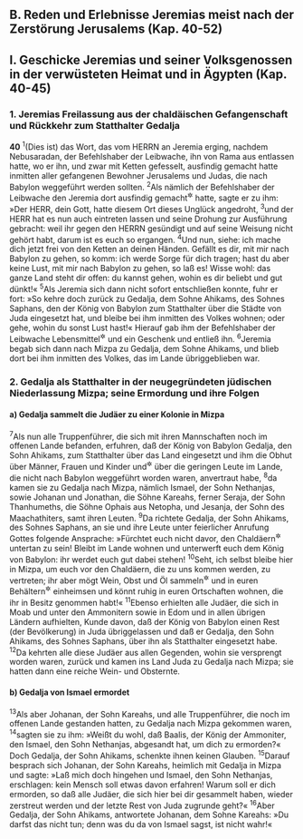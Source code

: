 ## B. Reden und Erlebnisse Jeremias meist nach der Zerstörung Jerusalems (Kap. 40-52)

## I. Geschicke Jeremias und seiner Volksgenossen in der verwüsteten Heimat und in Ägypten (Kap. 40-45)

### 1. Jeremias Freilassung aus der chaldäischen Gefangenschaft und Rückkehr zum Statthalter Gedalja

__40__
<sup>1</sup>(Dies ist) das Wort, das vom HERRN an Jeremia erging, nachdem Nebusaradan, der Befehlshaber der Leibwache, ihn von Rama aus entlassen hatte, wo er ihn, und zwar mit Ketten gefesselt, ausfindig gemacht hatte inmitten aller gefangenen Bewohner Jerusalems und Judas, die nach Babylon weggeführt werden sollten.
<sup>2</sup>Als nämlich der Befehlshaber der Leibwache den Jeremia dort ausfindig gemacht<sup title="oder: zu sich beschieden">&#x2732;</sup> hatte, sagte er zu ihm: »Der HERR, dein Gott, hatte diesem Ort dieses Unglück angedroht,
<sup>3</sup>und der HERR hat es nun auch eintreten lassen und seine Drohung zur Ausführung gebracht: weil ihr gegen den HERRN gesündigt und auf seine Weisung nicht gehört habt, darum ist es euch so ergangen.
<sup>4</sup>Und nun, siehe: ich mache dich jetzt frei von den Ketten an deinen Händen. Gefällt es dir, mit mir nach Babylon zu gehen, so komm: ich werde Sorge für dich tragen; hast du aber keine Lust, mit mir nach Babylon zu gehen, so laß es! Wisse wohl: das ganze Land steht dir offen: du kannst gehen, wohin es dir beliebt und gut dünkt!«
<sup>5</sup>Als Jeremia sich dann nicht sofort entschließen konnte, fuhr er fort: »So kehre doch zurück zu Gedalja, dem Sohne Ahikams, des Sohnes Saphans, den der König von Babylon zum Statthalter über die Städte von Juda eingesetzt hat, und bleibe bei ihm inmitten des Volkes wohnen; oder gehe, wohin du sonst Lust hast!« Hierauf gab ihm der Befehlshaber der Leibwache Lebensmittel<sup title="= Zehrung">&#x2732;</sup> und ein Geschenk und entließ ihn.
<sup>6</sup>Jeremia begab sich dann nach Mizpa zu Gedalja, dem Sohne Ahikams, und blieb dort bei ihm inmitten des Volkes, das im Lande übriggeblieben war.

### 2. Gedalja als Statthalter in der neugegründeten jüdischen Niederlassung Mizpa; seine Ermordung und ihre Folgen

#### a) Gedalja sammelt die Judäer zu einer Kolonie in Mizpa

<sup>7</sup>Als nun alle Truppenführer, die sich mit ihren Mannschaften noch im offenen Lande befanden, erfuhren, daß der König von Babylon Gedalja, den Sohn Ahikams, zum Statthalter über das Land eingesetzt und ihm die Obhut über Männer, Frauen und Kinder und<sup title="oder: nämlich">&#x2732;</sup> über die geringen Leute im Lande, die nicht nach Babylon weggeführt worden waren, anvertraut habe,
<sup>8</sup>da kamen sie zu Gedalja nach Mizpa, nämlich Ismael, der Sohn Nethanjas, sowie Johanan und Jonathan, die Söhne Kareahs, ferner Seraja, der Sohn Thanhumeths, die Söhne Ophais aus Netopha, und Jesanja, der Sohn des Maachathiters, samt ihren Leuten.
<sup>9</sup>Da richtete Gedalja, der Sohn Ahikams, des Sohnes Saphans, an sie und ihre Leute unter feierlicher Anrufung Gottes folgende Ansprache: »Fürchtet euch nicht davor, den Chaldäern<sup title="oder: den chaldäischen Beamten; vgl. 2.Kön 25,24">&#x2732;</sup> untertan zu sein! Bleibt im Lande wohnen und unterwerft euch dem König von Babylon: ihr werdet euch gut dabei stehen!
<sup>10</sup>Seht, ich selbst bleibe hier in Mizpa, um euch vor den Chaldäern, die zu uns kommen werden, zu vertreten; ihr aber mögt Wein, Obst und Öl sammeln<sup title="oder: ernten">&#x2732;</sup> und in euren Behältern<sup title="oder: Speichern">&#x2732;</sup> einheimsen und könnt ruhig in euren Ortschaften wohnen, die ihr in Besitz genommen habt!«
<sup>11</sup>Ebenso erhielten alle Judäer, die sich in Moab und unter den Ammonitern sowie in Edom und in allen übrigen Ländern aufhielten, Kunde davon, daß der König von Babylon einen Rest (der Bevölkerung) in Juda übriggelassen und daß er Gedalja, den Sohn Ahikams, des Sohnes Saphans, über ihn als Statthalter eingesetzt habe.
<sup>12</sup>Da kehrten alle diese Judäer aus allen Gegenden, wohin sie versprengt worden waren, zurück und kamen ins Land Juda zu Gedalja nach Mizpa; sie hatten dann eine reiche Wein- und Obsternte.

#### b) Gedalja von Ismael ermordet

<sup>13</sup>Als aber Johanan, der Sohn Kareahs, und alle Truppenführer, die noch im offenen Lande gestanden hatten, zu Gedalja nach Mizpa gekommen waren,
<sup>14</sup>sagten sie zu ihm: »Weißt du wohl, daß Baalis, der König der Ammoniter, den Ismael, den Sohn Nethanjas, abgesandt hat, um dich zu ermorden?« Doch Gedalja, der Sohn Ahikams, schenkte ihnen keinen Glauben.
<sup>15</sup>Darauf besprach sich Johanan, der Sohn Kareahs, heimlich mit Gedalja in Mizpa und sagte: »Laß mich doch hingehen und Ismael, den Sohn Nethanjas, erschlagen: kein Mensch soll etwas davon erfahren! Warum soll er dich ermorden, so daß alle Judäer, die sich hier bei dir gesammelt haben, wieder zerstreut werden und der letzte Rest von Juda zugrunde geht?«
<sup>16</sup>Aber Gedalja, der Sohn Ahikams, antwortete Johanan, dem Sohne Kareahs: »Du darfst das nicht tun; denn was du da von Ismael sagst, ist nicht wahr!«